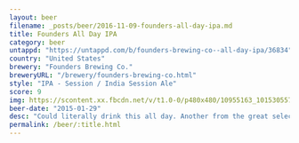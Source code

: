 ```yaml
---
layout: beer
filename: _posts/beer/2016-11-09-founders-all-day-ipa.md
title: Founders All Day IPA
category: beer
untappd: "https://untappd.com/b/founders-brewing-co--all-day-ipa/36834"
country: "United States"
brewery: "Founders Brewing Co."
breweryURL: "/brewery/founders-brewing-co.html"
style: "IPA - Session / India Session Ale"
score: 9
img: https://scontent.xx.fbcdn.net/v/t1.0-0/p480x480/10955163_10153055771108745_5413724920939008977_n.jpg?oh=3c7dc3ea209299065e4d8dc915d82291&oe=5B0EB316
beer-date: "2015-01-29"
desc: "Could literally drink this all day. Another from the great selection at Parsons"
permalink: /beer/:title.html
---
```


